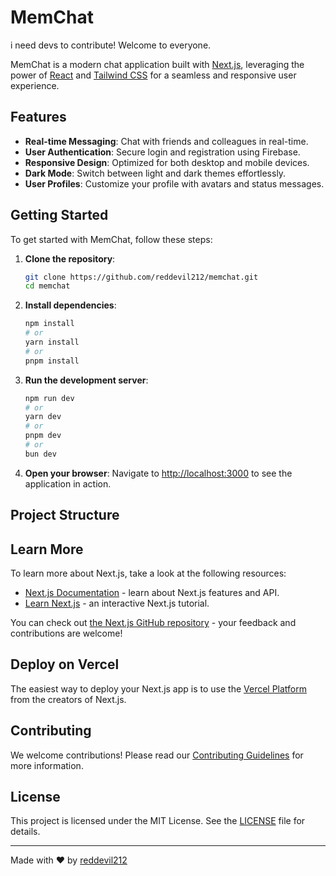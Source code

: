 # MemChat

i need devs to contribute! Welcome to everyone.

MemChat is a modern chat application built with [Next.js](https://nextjs.org), leveraging the power of [React](https://reactjs.org) and [Tailwind CSS](https://tailwindcss.com) for a seamless and responsive user experience.

## Features

- **Real-time Messaging**: Chat with friends and colleagues in real-time.
- **User Authentication**: Secure login and registration using Firebase.
- **Responsive Design**: Optimized for both desktop and mobile devices.
- **Dark Mode**: Switch between light and dark themes effortlessly.
- **User Profiles**: Customize your profile with avatars and status messages.

## Getting Started

To get started with MemChat, follow these steps:

1. **Clone the repository**:
    ```bash
    git clone https://github.com/reddevil212/memchat.git
    cd memchat
    ```

2. **Install dependencies**:
    ```bash
    npm install
    # or
    yarn install
    # or
    pnpm install
    ```

3. **Run the development server**:
    ```bash
    npm run dev
    # or
    yarn dev
    # or
    pnpm dev
    # or
    bun dev
    ```

4. **Open your browser**:
    Navigate to [http://localhost:3000](http://localhost:3000) to see the application in action.

## Project Structure

## Learn More

To learn more about Next.js, take a look at the following resources:

- [Next.js Documentation](https://nextjs.org/docs) - learn about Next.js features and API.
- [Learn Next.js](https://nextjs.org/learn) - an interactive Next.js tutorial.

You can check out [the Next.js GitHub repository](https://github.com/vercel/next.js) - your feedback and contributions are welcome!

## Deploy on Vercel

The easiest way to deploy your Next.js app is to use the [Vercel Platform](https://vercel.com/new?utm_medium=default-template&filter=next.js&utm_source=create-next-app&utm_campaign=create-next-app-readme) from the creators of Next.js.


## Contributing

We welcome contributions! Please read our [Contributing Guidelines](CONTRIBUTING.md) for more information.

## License

This project is licensed under the MIT License. See the [LICENSE](LICENSE) file for details.

---

Made with ❤️ by [reddevil212](https://github.com/reddevil212)
